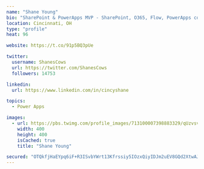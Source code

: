 ```yaml
---
name: "Shane Young"
bio: "SharePoint & PowerApps MVP - SharePoint, O365, Flow, PowerApps consulting? @PowerApps911 | Pure Snark? You found it."
location: Cincinnati, OH
type: "profile"
heat: 96

website: https://t.co/91p5BQ3pUe

twitter:
  username: ShanesCows
  url: https://twitter.com/ShanesCows
  followers: 14753

linkedin:
  url: https://www.linkedin.com/in/cincyshane

topics:
  - Power Apps

images:
  - url: https://pbs.twimg.com/profile_images/713100007398883329/qUzvsvQ3_400x400.jpg
    width: 400
    height: 400
    isCached: true
    title: "Shane Young"

secured: "OTQkfjHaEYpq6iF+R3ISvbYWrt13Kfrssiy5IOzxQiyIDJm2uEV8GQd2XtwAJh+pPMk1BT12DBweRLhbGETDFpjAx/8coeBNMTq5QvotVn1A0yd3UdDxSP3D2Uq0Sh3kqQt2DoP+BnFazkJZfqoh2UEyPA4wyuto5aqGhImN4yUFiji8A946HpuUE+Q6Rhj4pdypisc8QJaZw+2hkfUw8CBkozQzhjwHoenD62iA6RYfu2JnlPGkdk/Clz53/tSNQf6Nt5KQhglmY7QF3gtbYyLl58fB45C35Ok+UpfcMjlr8WiSNPRdRTs1hzV0jeoQ9ovtzg4uy066xOEp8Bj+qMHlw0Xm4ll5HnJNp8j8cOi13UUAHZjNxm8S+Y7MiVPl8QTcTdXfaf6o9mC4yoqHxtbXw7HjU9RpftoHCdqI2+A=;LW+ZKFxQYUI8G5TjVCFfow=="
---
```



